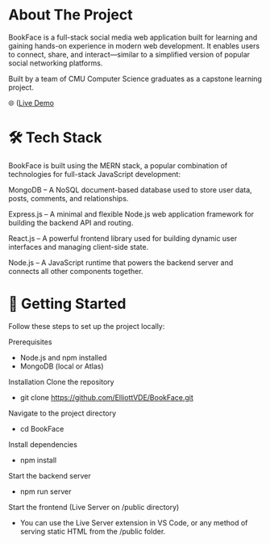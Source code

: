 # About The Project

BookFace is a full-stack social media web application built for learning and gaining hands-on experience in modern web development. It enables users to connect, share, and interact—similar to a simplified version of popular social networking platforms.

Built by a team of CMU Computer Science graduates as a capstone learning project.

 🌐 ([Live Demo](https://bookface-9q1u.onrender.com/]](https://bookface-9q1u.onrender.com/))

# 🛠️ Tech Stack
BookFace is built using the MERN stack, a popular combination of technologies for full-stack JavaScript development:

MongoDB – A NoSQL document-based database used to store user data, posts, comments, and relationships.

Express.js – A minimal and flexible Node.js web application framework for building the backend API and routing.

React.js – A powerful frontend library used for building dynamic user interfaces and managing client-side state.

Node.js – A JavaScript runtime that powers the backend server and connects all other components together.

# 🚀 Getting Started
Follow these steps to set up the project locally:

Prerequisites
- Node.js and npm installed
- MongoDB (local or Atlas)

Installation
Clone the repository
- git clone https://github.com/ElliottVDE/BookFace.git

Navigate to the project directory
- cd BookFace

Install dependencies
- npm install

Start the backend server
- npm run server

Start the frontend (Live Server on /public directory)
- You can use the Live Server extension in VS Code, or any method of serving static HTML from the /public folder.
